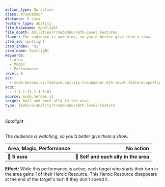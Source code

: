 ```yaml
---
action_type: No action
class: troubadour
distance: 5 aura
feature_type: ability
file_basename: Spotlight
file_dpath: Abilities/Troubadour/6th-Level Features
flavor: The audience is watching, so you'd better give them a show.
item_id: spotlight
item_index: '01'
item_name: Spotlight
keywords:
  - Area
  - Magic
  - Performance
level: 6
scc:
  - mcdm.heroes.v1:feature.ability.troubadour.6th-level-feature:spotlight
scdc:
  - 1.1.1:11.2.3.3:01
source: mcdm.heroes.v1
target: Self and each ally in the area
type: feature/ability/troubadour/6th-level-feature
---
```


###### Spotlight

*The audience is watching, so you'd better give them a show.*

| **Area, Magic, Performance** |                         **No action** |
| ---------------------------- | ------------------------------------: |
| **📏 5 aura**                | **🎯 Self and each ally in the area** |

**Effect:** While this performance is active, each target who starts their turn in the area gains 1 of their Heroic Resource. This Heroic Resource disappears at the end of the target's turn if they don't spend it.
